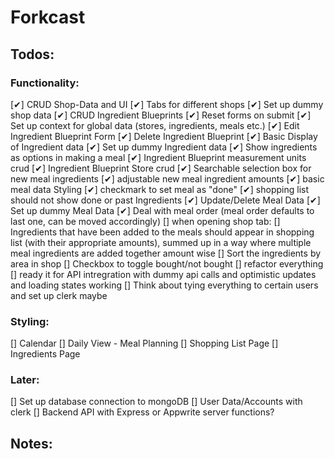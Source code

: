 # Forkcast

## Todos:

### Functionality:

[✔] CRUD Shop-Data and UI
[✔] Tabs for different shops
[✔] Set up dummy shop data
[✔] CRUD Ingredient Blueprints
[✔] Reset forms on submit
[✔] Set up context for global data (stores, ingredients, meals etc.)
[✔] Edit Ingredient Blueprint Form
[✔] Delete Ingredient Blueprint
[✔] Basic Display of Ingredient data
[✔] Set up dummy Ingredient data
[✔] Show ingredients as options in making a meal
[✔] Ingredient Blueprint measurement units crud
[✔] Ingredient Blueprint Store crud
[✔] Searchable selection box for new meal ingredients
[✔] adjustable new meal ingredient amounts
[✔] basic meal data Styling
[✔] checkmark to set meal as "done"
[✔] shopping list should not show done or past Ingredients
[✔] Update/Delete Meal Data
[✔] Set up dummy Meal Data
[✔] Deal with meal order (meal order defaults to last one, can be moved accordingly)
[] when opening shop tab:
[] Ingredients that have been added to the meals should appear in shopping list (with their appropriate amounts), summed up in a way where multiple meal ingredients are added together amount wise
[] Sort the ingredients by area in shop
[] Checkbox to toggle bought/not bought
[] refactor everything
[] ready it for API intregration with dummy api calls and optimistic updates and loading states working
[] Think about tying everything to certain users and set up clerk maybe

### Styling:

[] Calendar
[] Daily View - Meal Planning
[] Shopping List Page
[] Ingredients Page

### Later:

[] Set up database connection to mongoDB
[] User Data/Accounts with clerk
[] Backend API with Express or Appwrite server functions?

## Notes:
